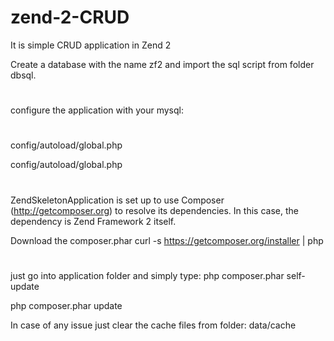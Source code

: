 # zend-2-CRUD
It is simple CRUD application in Zend 2

Create a database with the name zf2 and import the sql script from folder dbsql.
# 
configure the application with your mysql:
#  
config/autoload/global.php

config/autoload/global.php
#  
 
ZendSkeletonApplication is set up to use Composer (http://getcomposer.org) to resolve its dependencies. In this case, the dependency is Zend Framework 2 itself.

Download the composer.phar 
curl -s https://getcomposer.org/installer | php
# 
just go into application folder and simply type:
php composer.phar self-update

php composer.phar update

In case of any issue just clear the cache files from folder: data/cache
